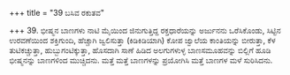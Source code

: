 +++
title = "39 ಬಸಿವ ರಕುತವ"

+++
39. ಭೀಷ್ಮನ ಬಾಣಗಳು ನಾಟಿ ಮೈಯಿಂದ ಜಿನುಗುತ್ತಿದ್ದ ರಕ್ತಧಾರೆಯನ್ನು ಅರ್ಜುನನು ಒರೆಸಿಕೊಂಡು, ಸಿಟ್ಟಿನ ಉರವಣೆಯಿಂದ ಶಕ್ತಿಗುಂದಿ, ಹೆಚ್ಚಾಗಿ ಜ್ವಲಿಸುತ್ತಾ (ಕಿಡಿಕಿಡಿಯಾಗಿ) ಕೋಪ ಜ್ವಾಲೆಯ ಕಾಂತಿಯನ್ನು ಬೀರುತ್ತಾ, ಕೆಳ ತುಟಿಕಚ್ಚುತ್ತಾ, ಹುಬ್ಬುಗಂಟಿಕ್ಕುತ್ತಾ, ಹೊಸದಾಗಿ ಸಾಣೆ ಹಿಡಿದ ಅಲಗುಗಳುಳ್ಳ ಬಾಣಸಮೂಹವನ್ನು ಬಿಲ್ಲಿಗೆ ಹೂಡಿ ಭೀಷ್ಮನನ್ನು ಬಾಣಗಳಿಂದ ಮುಚ್ಚಿದನು. ಮತ್ತೆ ಮತ್ತೆ ಬಾಣಗಳನ್ನು ಪ್ರಯೋಗಿಸಿ ಮತ್ತೆ ಬಾಣಗಳ ಮಳೆ ಸುರಿಸಿದನು.